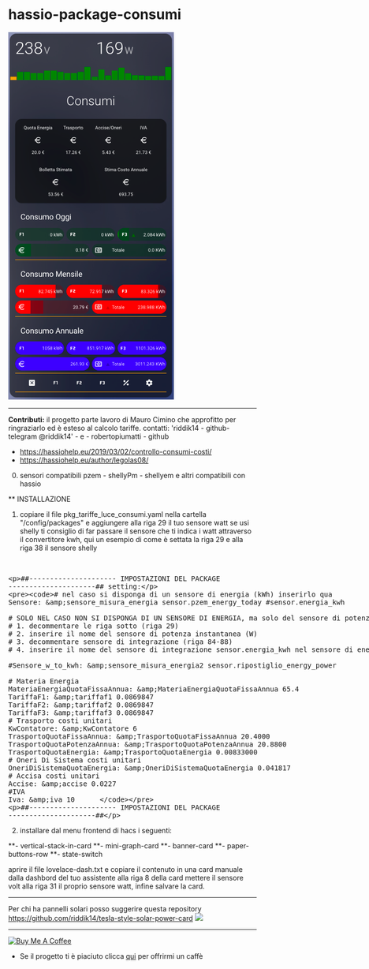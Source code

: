 # hassio-package-consumi

<img src="https://github.com/riddik14/hassio-package-consumi/blob/main/image_.png">

---------------------------
**Contributi:**
il progetto parte lavoro di Mauro Cimino che approfitto per ringraziarlo ed è esteso al calcolo tariffe. contatti: 'riddik14 - github- telegram @riddik14' - e - robertopiumatti - github 

- https://hassiohelp.eu/2019/03/02/controllo-consumi-costi/
- https://hassiohelp.eu/author/legolas08/

0. sensori compatibili pzem - shellyPm - shellyem e altri compatibili con hassio


** INSTALLAZIONE

1. copiare il file pkg_tariffe_luce_consumi.yaml nella cartella "/config/packages" e aggiungere alla riga 29 il tuo sensore watt se usi shelly ti consiglio di far passare il sensore che ti indica i watt attraverso il convertitore kwh, qui un esempio di come è settata la riga 29 e alla riga 38 il sensore shelly
<xmp>
   
  ##--------------------- IMPOSTAZIONI DEL PACKAGE ---------------------##
  setting:

    # nel caso si disponga di un sensore di energia (kWh) inserirlo qua
    Sensore: &sensore_misura_energia sensor.pzem_energy_today #sensor.energia_kwh

    # SOLO NEL CASO NON SI DISPONGA DI UN SENSORE DI ENERGIA, ma solo del sensore di potenza instantanea:
    # 1. decommentare le riga sotto (riga 29)
    # 2. inserire il nome del sensore di potenza instantanea (W)
    # 3. decommentare sensore di integrazione (riga 84-88)
    # 4. inserire il nome del sensore di integrazione sensor.energia_kwh nel sensore di energia sopra (riga 21)

    #Sensore_w_to_kwh: &sensore_misura_energia2 sensor.ripostiglio_energy_power
    
    # Materia Energia
    MateriaEnergiaQuotaFissaAnnua: &MateriaEnergiaQuotaFissaAnnua 65.4
    TariffaF1: &tariffaf1 0.0869847
    TariffaF2: &tariffaf2 0.0869847
    TariffaF3: &tariffaf3 0.0869847
    # Trasporto costi unitari
    KwContatore: &KwContatore 6
    TrasportoQuotaFissaAnnua: &TrasportoQuotaFissaAnnua 20.4000
    TrasportoQuotaPotenzaAnnua: &TrasportoQuotaPotenzaAnnua 20.8800
    TrasportoQuotaEnergia: &TrasportoQuotaEnergia 0.00833000
    # Oneri Di Sistema costi unitari 
    OneriDiSistemaQuotaEnergia: &OneriDiSistemaQuotaEnergia 0.041817
    # Accisa costi unitari  
    Accise: &accise 0.0227 
    #IVA
    Iva: &iva 10      
  ##--------------------- IMPOSTAZIONI DEL PACKAGE ---------------------##     
    
</xmp>


2. installare dal menu frontend di hacs i seguenti:

**- vertical-stack-in-card
**- mini-graph-card
**- banner-card
**- paper-buttons-row
**- state-switch


aprire il file  lovelace-dash.txt e copiare il contenuto in una card manuale dalla dashbord del tuo assistente alla riga 8 della card mettere il sensore volt alla riga 31 il proprio sensore watt, infine salvare la card.

____________________________________
Per chi ha pannelli solari posso suggerire questa repository https://github.com/riddik14/tesla-style-solar-power-card
<img src="https://github.com/reptilex/tesla-style-solar-power-card/raw/master/tesla-style-card-animation.gif">
____________________________________
<a href="https://www.buymeacoffee.com/T1Pqksy" target="_blank"><img src="https://cdn.buymeacoffee.com/buttons/arial-black.png" alt="Buy Me A Coffee" style="height: 51px !important;width: 217px !important;" ></a>

- Se il progetto ti è piaciuto clicca <a href="https://www.paypal.me/DomenicoCeccarelli">qui</a> per offrirmi un caffè

